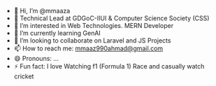 - 👋 Hi, I’m @mmaaza
- 💼 Technical Lead at GDGoC-IIUI & Computer Science Society (CSS) 
- 👀 I’m interested in Web Technologies. MERN Developer
- 🌱 I’m currently learning GenAI
- 💞️ I’m looking to collaborate on Laravel and JS Projects
- 📫 How to reach me: mmaaz990ahmad@gmail.com
- 😄 Pronouns: ...
- ⚡ Fun fact: I love Watching f1 (Formula 1) Race and casually watch cricket
